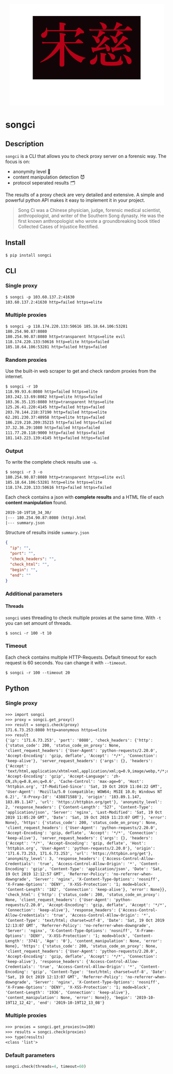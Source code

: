 
<p align="center"> 
    <img src="https://github.com/terbeznik/songci/blob/master/bin/logo.png">
</p>

#  songci

## Description
`songci` is a CLI that allows you to check proxy server on a forensic way. 
The focus is on:
- anonymity level 🥇
- content manipulation detection 😈
- protocol seperated results 🗂️

The results of a proxy check are very detailed and extensive. A simple and powerful python API makes it easy to implement it in your project.
> Song Ci was a Chinese physician, judge, forensic medical scientist, anthropologist, and writer of the Southern Song dynasty. He was the first known anthropologist who wrote a groundbreaking book titled Collected Cases of Injustice Rectified.

## Install
```console
$ pip install songci
```

## CLI
### Single proxy

```console
$ songci -p 103.60.137.2:41630
103.60.137.2:41630 http=failed https=elite
```

### Multiple proxies

```console
$ songci -p 118.174.220.133:50616 185.18.64.106:53281 180.254.90.87:8080
180.254.90.87:8080 http=transparent https=elite evil
118.174.220.133:50616 http=elite https=failed
185.18.64.106:53281 http=failed https=failed
```

### Random proxies
Use the built-in web scraper to get and check random proxies from the internet.

```console
$ songci -r 10
118.99.93.6:8080 http=failed https=elite
103.242.13.69:8082 http=elite https=failed
103.36.35.135:8080 http=transparent https=elite
125.26.41.220:4145 http=failed https=failed
203.78.144.218:37190 http=failed https=elite
62.201.230.37:48958 http=elite https=failed
186.219.210.209:35215 http=failed https=failed
37.32.36.29:1080 http=failed https=failed
111.77.20.118:9000 http=failed https=failed
181.143.223.139:4145 http=failed https=failed
```

### Output
To write the complete check results use `-o`.

```console
$ songci -r 3 -o
180.254.90.87:8080 http=transparent https=elite evil
185.18.64.106:53281 http=elite https=elite
118.174.220.133:50616 http=failed https=failed
```

Each check contains a json with **complete results** and a HTML file of each **content manipulation** found.

```
2019-10-19T10_34_30/
|--- 180.254.90.87:8080 (http).html
|--- summary.json
```

Structure of results inside `summary.json`

```json
{
  "ip": "",
  "port": "",
  "check_headers": "",
  "check_html": "",
  "begin": "",
  "end": ""
}
```

### Additional parameters
#### Threads
`songci` uses threading to check multiple proxies at the same time. With `-t` you can set amount of threads.

```console
$ sonci -r 100 -t 10
```

### Timeout
Each check contains multiple HTTP-Requests. Default timeout for each request is 60 seconds. You can change it with `--timeout`.

```
$ songci -r 100 --timeout 20
```

## Python

### Single proxy

```pycon
>>> import songci
>>> proxy = songci.get_proxy()
>>> result = songci.check(proxy)
171.6.73.253:8080 http=anonymous https=elite
>>> result
{'ip': '171.6.73.253', 'port': '8080', 'check_headers': {'http': {'status_code': 200, 'status_code_on_proxy': None, 'client_request_headers': {'User-Agent': 'python-requests/2.20.0', 'Accept-Encoding': 'gzip, deflate', 'Accept': '*/*', 'Connection': 'keep-alive'}, 'server_request_headers': {'args': {}, 'headers': {'Accept': 'text/html,application/xhtml+xml,application/xml;q=0.9,image/webp,*/*;q=0.8', 'Accept-Encoding': 'gzip', 'Accept-Language': 'zh-CN,zh;q=0.8,en;q=0.6', 'Cache-Control': 'max-age=0', 'Host': 'httpbin.org', 'If-Modified-Since': 'Sat, 19 Oct 2019 11:04:22 GMT', 'User-Agent': 'Mozilla/5.0 (compatible; WOW64; MSIE 10.0; Windows NT 6.2)', 'X-Proxy-Id': '438871588'}, 'origin': '183.89.1.147, 183.89.1.147', 'url': 'https://httpbin.org/get'}, 'anonymity_level': 2, 'response_headers': {'Content-Length': '527', 'Content-Type': 'application/json', 'Server': 'nginx', 'Last-Modified': 'Sat, 19 Oct 2019 11:05:20 GMT', 'Date': 'Sat, 19 Oct 2019 11:23:07 GMT'}, 'error': None}, 'https': {'status_code': 200, 'status_code_on_proxy': None, 'client_request_headers': {'User-Agent': 'python-requests/2.20.0', 'Accept-Encoding': 'gzip, deflate', 'Accept': '*/*', 'Connection': 'keep-alive'}, 'server_request_headers': {'args': {}, 'headers': {'Accept': '*/*', 'Accept-Encoding': 'gzip, deflate', 'Host': 'httpbin.org', 'User-Agent': 'python-requests/2.20.0'}, 'origin': '171.6.73.253, 171.6.73.253', 'url': 'https://httpbin.org/get'}, 'anonymity_level': 3, 'response_headers': {'Access-Control-Allow-Credentials': 'true', 'Access-Control-Allow-Origin': '*', 'Content-Encoding': 'gzip', 'Content-Type': 'application/json', 'Date': 'Sat, 19 Oct 2019 12:12:57 GMT', 'Referrer-Policy': 'no-referrer-when-downgrade', 'Server': 'nginx', 'X-Content-Type-Options': 'nosniff', 'X-Frame-Options': 'DENY', 'X-XSS-Protection': '1; mode=block', 'Content-Length': '182', 'Connection': 'keep-alive'}, 'error': None}}, 'check_html': {'http': {'status_code': 200, 'status_code_on_proxy': None, 'client_request_headers': {'User-Agent': 'python-requests/2.20.0', 'Accept-Encoding': 'gzip, deflate', 'Accept': '*/*', 'Connection': 'keep-alive'}, 'response_headers': {'Access-Control-Allow-Credentials': 'true', 'Access-Control-Allow-Origin': '*', 'Content-Type': 'text/html; charset=utf-8', 'Date': 'Sat, 19 Oct 2019 12:13:07 GMT', 'Referrer-Policy': 'no-referrer-when-downgrade', 'Server': 'nginx', 'X-Content-Type-Options': 'nosniff', 'X-Frame-Options': 'DENY', 'X-XSS-Protection': '1; mode=block', 'Content-Length': '3741', 'Age': '0'}, 'content_manipulation': None, 'error': None}, 'https': {'status_code': 200, 'status_code_on_proxy': None, 'client_request_headers': {'User-Agent': 'python-requests/2.20.0', 'Accept-Encoding': 'gzip, deflate', 'Accept': '*/*', 'Connection': 'keep-alive'}, 'response_headers': {'Access-Control-Allow-Credentials': 'true', 'Access-Control-Allow-Origin': '*', 'Content-Encoding': 'gzip', 'Content-Type': 'text/html; charset=utf-8', 'Date': 'Sat, 19 Oct 2019 12:13:07 GMT', 'Referrer-Policy': 'no-referrer-when-downgrade', 'Server': 'nginx', 'X-Content-Type-Options': 'nosniff', 'X-Frame-Options': 'DENY', 'X-XSS-Protection': '1; mode=block', 'Content-Length': '1936', 'Connection': 'keep-alive'}, 'content_manipulation': None, 'error': None}}, 'begin': '2019-10-19T12_12_42', 'end': '2019-10-19T12_13_08'}
```

### Multiple proxies

```pycon
>>> proxies = songci.get_proxies(n=100)
>>> results = songci.check(proxies)
>>> type(results)
<class 'list'>
```

### Default parameters

```python
songci.check(threads=4, timeout=60)
```
